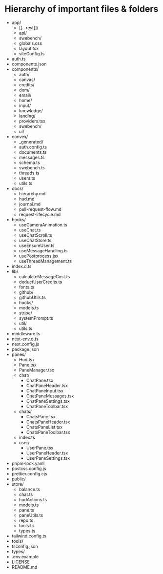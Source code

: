 # Hierarchy of important files & folders
- app/
  - [[...rest]]/
  - api/
  - swebench/
  - globals.css
  - layout.tsx
  - siteConfig.ts
- auth.ts
- components.json
- components/
  - auth/
  - canvas/
  - credits/
  - dom/
  - email/
  - home/
  - input/
  - knowledge/
  - landing/
  - providers.tsx
  - swebench/
  - ui/
- convex/
  - _generated/
  - auth.config.ts
  - documents.ts
  - messages.ts
  - schema.ts
  - swebench.ts
  - threads.ts
  - users.ts
  - utils.ts
- docs/
  - hierarchy.md
  - hud.md
  - journal.md
  - pull-request-flow.md
  - request-lifecycle.md
- hooks/
  - useCameraAnimation.ts
  - useChat.ts
  - useChatScroll.ts
  - useChatStore.ts
  - useEnsureUser.ts
  - useMessageHandling.ts
  - usePostprocess.jsx
  - useThreadManagement.ts
- index.d.ts
- lib/
  - calculateMessageCost.ts
  - deductUserCredits.ts
  - fonts.ts
  - github/
  - githubUtils.ts
  - hooks/
  - models.ts
  - stripe/
  - systemPrompt.ts
  - util/
  - utils.ts
- middleware.ts
- next-env.d.ts
- next.config.js
- package.json
- panes/
  - Hud.tsx
  - Pane.tsx
  - PaneManager.tsx
  - chat/
    - ChatPane.tsx
    - ChatPaneHeader.tsx
    - ChatPaneInput.tsx
    - ChatPaneMessages.tsx
    - ChatPaneSettings.tsx
    - ChatPaneToolbar.tsx
  - chats/
    - ChatsPane.tsx
    - ChatsPaneHeader.tsx
    - ChatsPaneList.tsx
    - ChatsPaneToolbar.tsx
  - index.ts
  - user/
    - UserPane.tsx
    - UserPaneHeader.tsx
    - UserPaneSettings.tsx
- pnpm-lock.yaml
- postcss.config.js
- prettier.config.cjs
- public/
- store/
  - balance.ts
  - chat.ts
  - hudActions.ts
  - models.ts
  - pane.ts
  - paneUtils.ts
  - repo.ts
  - tools.ts
  - types.ts
- tailwind.config.ts
- tools/
- tsconfig.json
- types/
- .env.example
- LICENSE
- README.md
